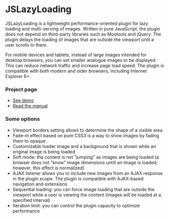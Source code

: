 # JSLazyLoading
<p>JSLazyLoading is a lightweight performance-oriented plugin for lazy loading and multi-serving of images. Written in pure JavaScript, the plugin does not depend on third-party libraries such as Mootools and jQuery. The plugin delays the loading of images that are outside the viewport until a user scrolls to them.</p>

<p>For mobile devices and tablets, instead of large images intended for desktop browsers, you can set smaller analogue images to be displayed. This can reduce network traffic and increase page load speed. The plugin is compatible with both modern and older browsers, including Internet Explorer 6+.</p>

<h3>Project page</h3>
<ul>
  <li>
    <a target="_blank" href="http://addondev.com/#!demo">See demo</a>
  </li>
  <li>
    <a target="_blank" href="http://addondev.com/#!jsll-raw-manual">Read the manual</a>
  </li>
</ul>

<h3>Some options</h3>
<ul>
<li>Viewport borders setting allows to determine the shape of a visible area</li>
<li>Fade-in effect based on pure CSS3 is a way to show images by fading them to opaque</li>
<li>Customizable loader image and a background that is shown while an original image is being loaded</li>
<li>Soft mode: the content is not "jumping" as images are being loaded (a browser does not "know" image dimensions untill an image is loaded; however, this effect is normalized)</li>
<li>AJAX listener allows you to include new images from an AJAX response in the plugin scope. The plugin is compatible with AJAX-based navigation and extensions</li>
<li>Sequential loading: you can force image loading that are outside the viewport while a user is viewing the content (images will be loaded at a specified interval)</li>
<li>Iteration limit: you can control the plugin capacity to optimize performance</li>
</ul>
